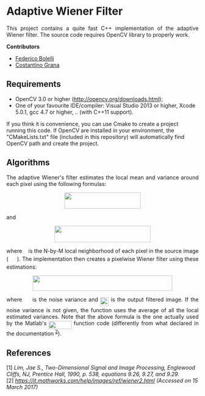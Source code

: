 # Adaptive Wiener Filter
<p align="justify">This project contains a quite fast C++ implementation of the adaptive Wiener filter. The source code requires OpenCV library to properly work.</p>

__Contributors__
- [Federico Bolelli](https://github.com/prittt)
- [Costantino Grana](https://github.com/CostantinoGrana)

## Requirements
- OpenCV 3.0 or higher (http://opencv.org/downloads.html);
- One of your favourite IDE/compiler: Visual Studio 2013 or higher, Xcode 5.0.1, gcc 4.7 or higher, .. (with C++11 support).

If you think it is convenience, you can use Cmake to create a project running this code. If OpenCV are installed in your environment, the "CMakeLists.txt" file (included in this repository) will automatically find OpenCV path and create the project.

## Algorithms
<p align="justify">The adaptive Wiener's filter estimates the local mean and variance around each pixel using the following formulas:</p>

<p align="center"><img src="https://rawgit.com/prittt/AdaptiveWienerFilter/svgs/svgs/0f6d38bd78ab115ade732f29fe7f51eb.svg?invert_in_darkmode" align=middle width=200.28525pt height=42.855945pt/></p>

and

<p align="center"><img src="https://rawgit.com/prittt/AdaptiveWienerFilter/svgs/svgs/2c27573c993c3eca49333fac0a44d38f.svg?invert_in_darkmode" align=middle width=251.65964999999997pt height=42.855945pt/></p>

<p align="justify">where <img src="https://rawgit.com/prittt/AdaptiveWienerFilter/svgs/svgs/1d0496971a2775f4887d1df25cea4f7e.svg?invert_in_darkmode" align=middle width=8.752095000000004pt height=14.155350000000013pt/> is the N-by-M local neighborhood of each pixel in the source image (<img src="https://rawgit.com/prittt/AdaptiveWienerFilter/svgs/svgs/1908ca5a63cf1f081022d43f2c9fc506.svg?invert_in_darkmode" align=middle width=22.692285000000005pt height=14.155350000000013pt/>). The implementation then creates a pixelwise Wiener filter using these estimations:</p>

<p align="center"><img src="https://rawgit.com/prittt/AdaptiveWienerFilter/svgs/svgs/d266789f17a403dd3b734b38eb403fab.svg?invert_in_darkmode" align=middle width=365.57235pt height=39.8871pt/></p>
 
<p align="justify">where <img src="https://rawgit.com/prittt/AdaptiveWienerFilter/svgs/svgs/e7dc9be6ee00c810989d0325235b9647.svg?invert_in_darkmode" align=middle width=15.719220000000005pt height=26.76201000000001pt/> is the noise variance and <img src="https://rawgit.com/prittt/AdaptiveWienerFilter/svgs/svgs/957032ada3b5dead2ff9d51bd89cd07e.svg?invert_in_darkmode" align=middle width=22.197615000000003pt height=22.831379999999992pt/> is the output filtered image. If the noise variance is not given, the function uses the average of all the local estimated variances. Note that the above formula is the one actually used by the Matlab's <img src="https://rawgit.com/prittt/AdaptiveWienerFilter/svgs/svgs/a6e6fc428a6fd4f993180ca32c929e64.svg?invert_in_darkmode" align=middle width=59.141445pt height=21.683310000000006pt/> function code (differently from what declared in the documentation <sup><a href="#WIENER2_MATLAB">2</a></sup>).</p> 

## References

<a name="WIENER_REFERENCE">[1] </a><em>Lim, Jae S., Two-Dimensional Signal and Image Processing, Englewood Cliffs, NJ, Prentice Hall, 1990, p. 538, equations 9.26, 9.27, and 9.29.</em>
</br>
<a name="WIENER2_MATLAB">[2] </a><em>https://it.mathworks.com/help/images/ref/wiener2.html (Accessed on 15 March 2017)</em>